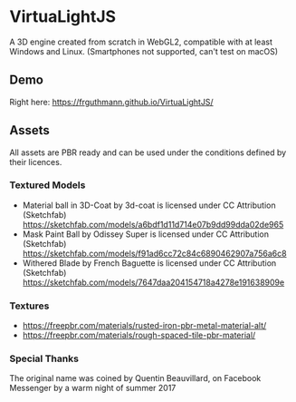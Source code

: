 # VirtuaLightJS

A 3D engine created from scratch in WebGL2, compatible with at least Windows and Linux. (Smartphones not supported, can't test on macOS)

## Demo

Right here: https://frguthmann.github.io/VirtuaLightJS/

## Assets

All assets are PBR ready and can be used under the conditions defined by their licences.

### Textured Models

- Material ball in 3D-Coat by 3d-coat is licensed under CC Attribution (Sketchfab)
https://sketchfab.com/models/a6bdf1d11d714e07b9dd99dda02de965
- Mask Paint Ball by Odissey Super is licensed under CC Attribution (Sketchfab)
https://sketchfab.com/models/f91ad6cc72c84c6890462907a756a6c8
- Withered Blade by French Baguette is licensed under CC Attribution (Sketchfab)
https://sketchfab.com/models/7647daa204154718a4278e191638909e

### Textures

- https://freepbr.com/materials/rusted-iron-pbr-metal-material-alt/
- https://freepbr.com/materials/rough-spaced-tile-pbr-material/

### Special Thanks

The original name was coined by Quentin Beauvillard, on Facebook Messenger by a warm night of summer 2017